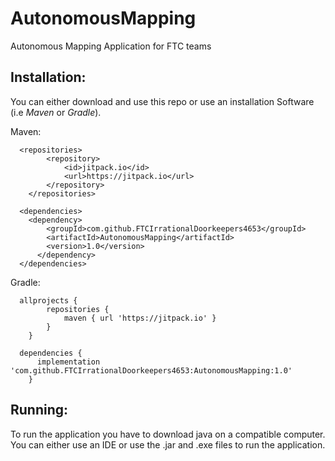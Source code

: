 # AutonomousMapping
Autonomous Mapping Application for FTC teams

## Installation:
You can either download and use this repo or use an installation Software (i.e <i>Maven</i> or <i>Gradle</i>).

Maven:
```
  <repositories>
		<repository>
		    <id>jitpack.io</id>
		    <url>https://jitpack.io</url>
		</repository>
	</repositories>
  
  <dependencies>
    <dependency>
	    <groupId>com.github.FTCIrrationalDoorkeepers4653</groupId>
	    <artifactId>AutonomousMapping</artifactId>
	    <version>1.0</version>
	  </dependency>
  </dependencies>  
```
Gradle:
```
  allprojects {
		repositories {
			maven { url 'https://jitpack.io' }
		}
	}
  
  dependencies {
	  implementation 'com.github.FTCIrrationalDoorkeepers4653:AutonomousMapping:1.0'
	}
```

## Running:
To run the application you have to download java on a compatible computer. You can either use an IDE or use the .jar and .exe files to run the application.

